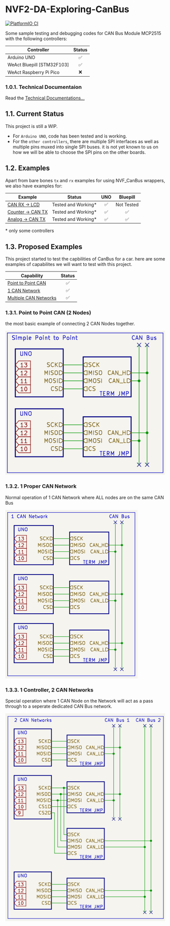 # NVF2-DA-Exploring-CanBus

[![PlatformIO CI](https://github.com/scott-cjx/NVFCanBus/actions/workflows/pio-test.yml/badge.svg?branch=main)](https://github.com/scott-cjx/NVFCanBus/actions/workflows/pio-test.yml)

Some sample testing and debugging codes for CAN Bus Module MCP2515 with the following controllers:

| Controller                 | Status |
|----------------------------|:------:|
| Arduino UNO                |   ✅    |
| WeAct Bluepill [STM32F103] |   ✅    |
| WeAct Raspberry Pi Pico    |   ❌    |


### 1.0.1. Technical Documentaion
Read the [Technical Documentations...](./technical.md)

## 1.1. Current Status

This project is still a WIP.

- For `Arduino UNO`, code has been tested and is working.
- For the `other controllers`, there are multiple SPI interfaces as well as multiple pins muxed into single SPI buses. it is not yet known to us on how we will be able to choose the SPI pins on the other boards.

## 1.2. Examples

Apart from bare bones `tx` and `rx` examples for using NVF_CanBus wrappers, we also have examples for:

| Example                                                       |       Status        | UNO |  Bluepill  |
|---------------------------------------------------------------|:-------------------:|:---:|:----------:|
| [CAN RX -> LCD](./NVF2-CanBus/examples/main_rx_lcd.cpp)       | Tested and Working* |  ✅  | Not Tested |
| [Counter -> CAN TX](./NVF2-CanBus/examples/main_tx.cpp)       | Tested and Working* |  ✅  |     ✅      |
| [Analog -> CAN TX](./NVF2-CanBus/examples/main_tx_analog.cpp) | Tested and Working* |  ✅  |     ✅      |

\* only some controllers

## 1.3. Proposed Examples

This project started to test the capbilities of CanBus for a car. here are some examples of capabilites we will want to test with this project.

| Capability                                            | Status |
|-------------------------------------------------------|:------:|
| [Point to Point CAN](#point-to-point-can-2-nodes)     |   ✅    |
| [1 CAN Network](#1-proper-can-network)                |   ✅    |
| [Multiple CAN Networks](#1-controller-2-can-networks) |   ✅    |

### 1.3.1. Point to Point CAN (2 Nodes)

the most basic example of connecting 2 CAN Nodes together.

![img](rsc/img-simple_p2p.png)

### 1.3.2. 1 Proper CAN Network

Normal operation of 1 CAN Network where ALL nodes are on the same CAN Bus

![img](rsc/img-1can_network.png)

### 1.3.3. 1 Controller, 2 CAN Networks

Special operation where 1 CAN Node on the Network will act as a pass through to a seperate dedicated CAN Bus network.

![img](rsc/img-2can_networks.png)

